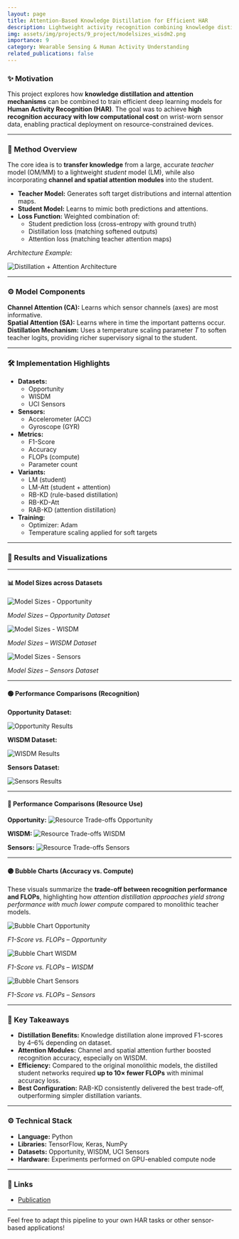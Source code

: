 ```yaml
---
layout: page
title: Attention-Based Knowledge Distillation for Efficient HAR
description: Lightweight activity recognition combining knowledge distillation and attention modules to improve performance on wearable sensor data
img: assets/img/projects/9_project/modelsizes_wisdm2.png
importance: 9
category: Wearable Sensing & Human Activity Understanding
related_publications: false
---
```


### ✨ Motivation

This project explores how **knowledge distillation and attention mechanisms** can be combined to train efficient deep learning models for **Human Activity Recognition (HAR)**. The goal was to achieve **high recognition accuracy with low computational cost** on wrist-worn sensor data, enabling practical deployment on resource-constrained devices.

---

### 📘 Method Overview

The core idea is to **transfer knowledge** from a large, accurate *teacher* model (OM/MM) to a lightweight *student* model (LM), while also incorporating **channel and spatial attention modules** into the student. 

- **Teacher Model:** Generates soft target distributions and internal attention maps.
- **Student Model:** Learns to mimic both predictions and attentions.
- **Loss Function:** Weighted combination of:
  - Student prediction loss (cross-entropy with ground truth)
  - Distillation loss (matching softened outputs)
  - Attention loss (matching teacher attention maps)

*Architecture Example:*

![Distillation + Attention Architecture](/assets/img/projects/8_project/distillation_attention_architecture2.png)

---

### ⚙️ Model Components

**Channel Attention (CA):** Learns which sensor channels (axes) are most informative.  
**Spatial Attention (SA):** Learns where in time the important patterns occur.  
**Distillation Mechanism:** Uses a temperature scaling parameter *T* to soften teacher logits, providing richer supervisory signal to the student.  

---

### 🛠️ Implementation Highlights

- **Datasets:**
  - Opportunity
  - WISDM
  - UCI Sensors
- **Sensors:**
  - Accelerometer (ACC)
  - Gyroscope (GYR)
- **Metrics:**
  - F1-Score
  - Accuracy
  - FLOPs (compute)
  - Parameter count
- **Variants:**
  - LM (student)
  - LM-Att (student + attention)
  - RB-KD (rule-based distillation)
  - RB-KD-Att
  - RAB-KD (attention distillation)
- **Training:**
  - Optimizer: Adam
  - Temperature scaling applied for soft targets

---

### 🧪 Results and Visualizations

---

#### 📊 Model Sizes across Datasets

<div class="row mt-3">
  <div class="col-sm-4">
    <img src="/assets/img/projects/8_project/modelsizes_opp2.png" alt="Model Sizes - Opportunity" class="img-fluid rounded z-depth-1">
    <p class="mt-2 text-center"><em>Model Sizes – Opportunity Dataset</em></p>
  </div>
  <div class="col-sm-4">
    <img src="/assets/img/projects/8_project/modelsizes_wisdm2.png" alt="Model Sizes - WISDM" class="img-fluid rounded z-depth-1">
    <p class="mt-2 text-center"><em>Model Sizes – WISDM Dataset</em></p>
  </div>
  <div class="col-sm-4">
    <img src="/assets/img/projects/8_project/modelsizes_sensors2.png" alt="Model Sizes - Sensors" class="img-fluid rounded z-depth-1">
    <p class="mt-2 text-center"><em>Model Sizes – Sensors Dataset</em></p>
  </div>
</div>

---

#### 🟢 Performance Comparisons (Recognition)

**Opportunity Dataset:**

<img src="/assets/img/projects/8_project/opportunity_attdist_results.png" alt="Opportunity Results" class="img-fluid rounded z-depth-1">

**WISDM Dataset:**

<img src="/assets/img/projects/8_project/wisdm_attdist_results.png" alt="WISDM Results" class="img-fluid rounded z-depth-1">

**Sensors Dataset:**

<img src="/assets/img/projects/8_project/sensors_attdist_results.png" alt="Sensors Results" class="img-fluid rounded z-depth-1">

---

#### 🔵 Performance Comparisons (Resource Use)

**Opportunity:**
<img src="/assets/img/projects/8_project/dist_att_resource.png" alt="Resource Trade-offs Opportunity" class="img-fluid rounded z-depth-1">

**WISDM:**
<img src="/assets/img/projects/8_project/dist_att2_resource.png" alt="Resource Trade-offs WISDM" class="img-fluid rounded z-depth-1">

**Sensors:**
<img src="/assets/img/projects/8_project/dist_att3_resource.png" alt="Resource Trade-offs Sensors" class="img-fluid rounded z-depth-1">

---

#### 🟣 Bubble Charts (Accuracy vs. Compute)

These visuals summarize the **trade-off between recognition performance and FLOPs**, highlighting how *attention distillation approaches yield strong performance with much lower compute* compared to monolithic teacher models.

<div class="row mt-3">
  <div class="col-sm-4">
    <img src="/assets/img/projects/8_project/dist_att_rec.png" alt="Bubble Chart Opportunity" class="img-fluid rounded z-depth-1">
    <p class="mt-2 text-center"><em>F1-Score vs. FLOPs – Opportunity</em></p>
  </div>
  <div class="col-sm-4">
    <img src="/assets/img/projects/8_project/dist_att2_rec.png" alt="Bubble Chart WISDM" class="img-fluid rounded z-depth-1">
    <p class="mt-2 text-center"><em>F1-Score vs. FLOPs – WISDM</em></p>
  </div>
  <div class="col-sm-4">
    <img src="/assets/img/projects/8_project/dist_att3_rec.png" alt="Bubble Chart Sensors" class="img-fluid rounded z-depth-1">
    <p class="mt-2 text-center"><em>F1-Score vs. FLOPs – Sensors</em></p>
  </div>
</div>

---

### 📝 Key Takeaways

- **Distillation Benefits:** Knowledge distillation alone improved F1-scores by 4–6% depending on dataset.
- **Attention Modules:** Channel and spatial attention further boosted recognition accuracy, especially on WISDM.
- **Efficiency:** Compared to the original monolithic models, the distilled student networks required **up to 10× fewer FLOPs** with minimal accuracy loss.
- **Best Configuration:** RAB-KD consistently delivered the best trade-off, outperforming simpler distillation variants.

---

### ⚙️ Technical Stack

- **Language:** Python
- **Libraries:** TensorFlow, Keras, NumPy
- **Datasets:** Opportunity, WISDM, UCI Sensors
- **Hardware:** Experiments performed on GPU-enabled compute node

---

### 🔗 Links

- [Publication](https://ieeexplore.ieee.org/abstract/document/10599908)

---

Feel free to adapt this pipeline to your own HAR tasks or other sensor-based applications!